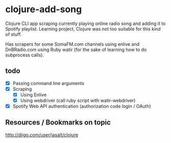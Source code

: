 # clojure-add-song

Clojure CLI app scraping currently playing online radio song and adding it to Spotify playlist. Learning project, Clojure was not too suitable for this kind of stuff.

Has scrapers for some SomaFM.com channels using enlive and DnBRadio.com using Ruby watir (for the sake of learning how to do subprocess calls).

## todo

- [x] Passing command line arguments
- [x] Scraping
  - [x] Using Enlive
  - [x] Using webdriver (call ruby script with watir-webdriver)
- [x] Spotify Web API authentication (authorization code login / OAuth)

## Resources / Bookmarks on topic

http://diigo.com/user/jasalt/clojure
